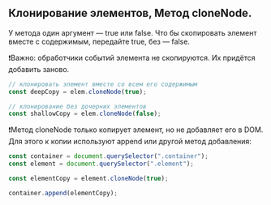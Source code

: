 ## Клонирование элементов, Метод cloneNode.

У метода один аргумент — true или false. Что бы скопировать элемент вместе с содержимым, передайте true, без — false.

❗Важно: обработчики событий элемента не скопируются. Их придётся добавить заново.

```javascript
// клонировать элемент вместе со всем его содержимым
const deepCopy = elem.cloneNode(true);
```

```javascript
// клонирование без дочерних элементов
const shallowCopy = elem.cloneNode(false);
```

❗Метод cloneNode только копирует элемент, но не добавляет его в DOM. Для этого к копии используют append или другой метод добавления:

```javascript
const container = document.querySelector(".container");
const element = document.querySelector(".element");

const elementCopy = element.cloneNode(true);

container.append(elementCopy);
```
